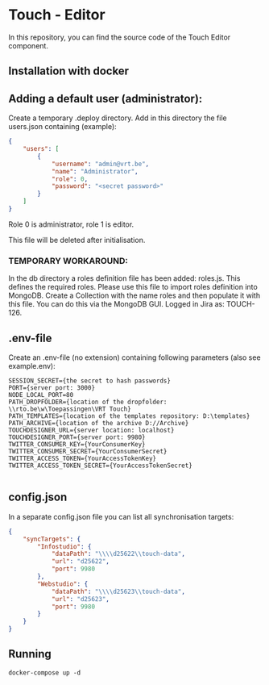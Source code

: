 # Touch - Editor
In this repository, you can find the source code of the Touch Editor component.

## Installation with docker
## Adding a default user (administrator):
Create a temporary .deploy directory. Add in this directory the file users.json containing (example):

```json
{
    "users": [
        {
            "username": "admin@vrt.be",
            "name": "Administrator",
            "role": 0,
            "password": "<secret password>"
        }
    ]
}
```

Role 0 is administrator, role 1 is editor.

This file will be deleted after initialisation.

### TEMPORARY WORKAROUND:
In the db directory a roles definition file has been added: roles.js. This defines the required roles.
Please use this file to import roles definition into MongoDB. Create a Collection with the name roles and then populate it with this file.
You can do this via the MongoDB GUI. Logged in Jira as: TOUCH-126.

## .env-file
Create an .env-file (no extension) containing following parameters (also see example.env):

```
SESSION_SECRET={the secret to hash passwords}
PORT={server port: 3000}
NODE_LOCAL_PORT=80
PATH_DROPFOLDER={location of the dropfolder: \\rto.be\w\Toepassingen\VRT Touch}
PATH_TEMPLATES={location of the templates repository: D:\templates}
PATH_ARCHIVE={location of the archive D://Archive}
TOUCHDESIGNER_URL={server location: localhost}
TOUCHDESIGNER_PORT={server port: 9980}
TWITTER_CONSUMER_KEY={YourConsumerKey}
TWITTER_CONSUMER_SECRET={YourConsumerSecret}
TWITTER_ACCESS_TOKEN={YourAccessTokenKey}
TWITTER_ACCESS_TOKEN_SECRET={YourAccessTokenSecret}


```

## config.json
In a separate config.json file you can list all synchronisation targets:

```json
{
    "syncTargets": {
        "Infostudio": { 
            "dataPath": "\\\\d25622\\touch-data",
            "url": "d25622",
            "port": 9980
        },
        "Webstudio": {
            "dataPath": "\\\\d25623\\touch-data",
            "url": "d25623",
            "port": 9980
        }
    }
}
```

## Running
`docker-compose up -d`

